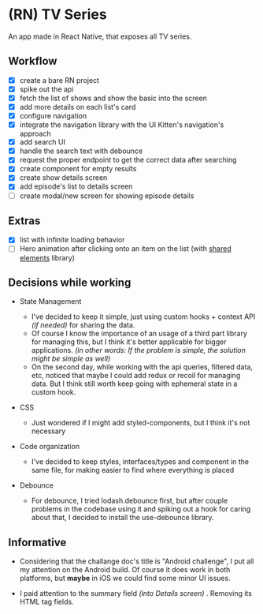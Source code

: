 # (RN) TV Series

An app made in React Native, that exposes all TV series.

## Workflow

- [x] create a bare RN project
- [x] spike out the api
- [x] fetch the list of shows and show the basic into the screen
- [x] add more details on each list's card
- [x] configure navigation
- [x] integrate the navigation library with the UI Kitten's navigation's approach
- [x] add search UI
- [x] handle the search text with debounce
- [x] request the proper endpoint to get the correct data after searching
- [x] create component for empty results
- [x] create show details screen
- [x] add episode's list to details screen
- [ ] create modal/new screen for showing episode details

## Extras

- [x] list with infinite loading behavior
- [ ] Hero animation after clicking onto an item on the list (with [shared elements](https://github.com/IjzerenHein/react-native-shared-element) library)

## Decisions while working

- State Management

  - I've decided to keep it simple, just using custom hooks + context API _(if needed)_ for sharing the data.
  - Of course I know the importance of an usage of a third part library for managing this, but I think it's better applicable for bigger applications. _(in other words: If the problem is simple, the solution might be simple as well)_
  - On the second day, while working with the api queries, filtered data, etc, noticed that maybe I could add redux or recoil for managing data. But I think still worth keep going with ephemeral state in a custom hook.

- CSS

  - Just wondered if I might add styled-components, but I think it's not necessary

- Code organization

  - I've decided to keep styles, interfaces/types and component in the same file, for making easier to find where everything is placed

- Debounce
  - For debounce, I tried lodash.debounce first, but after couple problems in the codebase using it and spiking out a hook for caring about that, I decided to install the use-debounce library.

## Informative

- Considering that the challange doc's title is "Android challenge", I put all my attention on the Android build. Of course it does work in both platforms, but **maybe** in iOS we could find some minor UI issues.

- I paid attention to the summary field _(into Details screen)_ . Removing its HTML tag fields.
